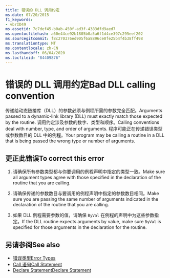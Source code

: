 ```yaml
---
title: 错误的 DLL 调用约定
ms.date: 07/20/2015
f1_keywords:
- vbrID49
ms.assetid: 7c7def45-b0ab-450f-ad3f-4383dfd9aed7
ms.openlocfilehash: a60e44ce92b1805b0a5a6f1d4ce397c295eef202
ms.sourcegitcommit: f8c270376ed905f6a8896ce0fe25b4f4b38ff498
ms.translationtype: MT
ms.contentlocale: zh-CN
ms.lasthandoff: 06/04/2020
ms.locfileid: "84409876"
---
```

# <a name="bad-dll-calling-convention"></a><span data-ttu-id="9300e-102">错误的 DLL 调用约定</span><span class="sxs-lookup"><span data-stu-id="9300e-102">Bad DLL calling convention</span></span>
<span data-ttu-id="9300e-103">传递给动态链接库（DLL）的参数必须与例程所需的参数完全匹配。</span><span class="sxs-lookup"><span data-stu-id="9300e-103">Arguments passed to a dynamic-link library (DLL) must exactly match those expected by the routine.</span></span> <span data-ttu-id="9300e-104">调用约定涉及参数的数字、类型和顺序。</span><span class="sxs-lookup"><span data-stu-id="9300e-104">Calling conventions deal with number, type, and order of arguments.</span></span> <span data-ttu-id="9300e-105">程序可能正在传递错误类型或参数数目的 DLL 中的例程。</span><span class="sxs-lookup"><span data-stu-id="9300e-105">Your program may be calling a routine in a DLL that is being passed the wrong type or number of arguments.</span></span>  
  
## <a name="to-correct-this-error"></a><span data-ttu-id="9300e-106">更正此错误</span><span class="sxs-lookup"><span data-stu-id="9300e-106">To correct this error</span></span>  
  
1. <span data-ttu-id="9300e-107">请确保所有参数类型都与你要调用的例程声明中指定的类型一致。</span><span class="sxs-lookup"><span data-stu-id="9300e-107">Make sure all argument types agree with those specified in the declaration of the routine that you are calling.</span></span>  
  
2. <span data-ttu-id="9300e-108">请确保传递的参数数目与要调用的例程声明中指定的参数数目相同。</span><span class="sxs-lookup"><span data-stu-id="9300e-108">Make sure you are passing the same number of arguments indicated in the declaration of the routine that you are calling.</span></span>  
  
3. <span data-ttu-id="9300e-109">如果 DLL 例程需要参数的值，请确保 `ByVal` 在例程的声明中为这些参数指定。</span><span class="sxs-lookup"><span data-stu-id="9300e-109">If the DLL routine expects arguments by value, make sure `ByVal` is specified for those arguments in the declaration for the routine.</span></span>  
  
## <a name="see-also"></a><span data-ttu-id="9300e-110">另请参阅</span><span class="sxs-lookup"><span data-stu-id="9300e-110">See also</span></span>

- [<span data-ttu-id="9300e-111">错误类型</span><span class="sxs-lookup"><span data-stu-id="9300e-111">Error Types</span></span>](../../programming-guide/language-features/error-types.md)
- [<span data-ttu-id="9300e-112">Call 语句</span><span class="sxs-lookup"><span data-stu-id="9300e-112">Call Statement</span></span>](../statements/call-statement.md)
- [<span data-ttu-id="9300e-113">Declare Statement</span><span class="sxs-lookup"><span data-stu-id="9300e-113">Declare Statement</span></span>](../statements/declare-statement.md)
